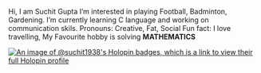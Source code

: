 Hi, I am Suchit Gupta 
I’m interested in playing Football, Badminton, Gardening.
I’m currently learning C language and working on communication skils.
Pronouns: Creative, Fat, Social
Fun fact: I love travelling, My Favourite hobby is solving **MATHEMATICS** 

<!---
Suchit1938/Suchit1938 is a ✨ special ✨ repository because its `README.md` (this file) appears on your GitHub profile.
You can click the Preview link to take a look at your changes.
--->
[![An image of @suchit1938's Holopin badges, which is a link to view their full Holopin profile](https://holopin.me/suchit1938)](https://holopin.io/@suchit1938)
